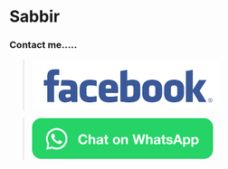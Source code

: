 # Sabbir
### Contact me.....
> [![Octocat](./images.png)](https://fb.com/772sabbir)

> [![Octocat](./WhatsAppButtonGreenSmall.png)](https://wa.me/8801571144383)

